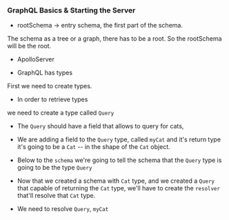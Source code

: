 ### GraphQL Basics & Starting the Server

* rootSchema -> entry schema, the first part of the schema.

The schema as a tree or a graph, there has to be a root. So the rootSchema will be the root.

* ApolloServer

* GraphQL has types

First we need to create types.

* In order to retrieve types

we need to create a type called `Query`

* The `Query` should have a field that allows to query for cats,

- We are adding a field to the `Query` type, called `myCat` and it's return type it's going to be a `Cat` -- in the shape of the `Cat` object.

- Below to the `schema` we're going to tell the schema that the `Query` type is going to be the type `Query` 

- Now that we created a schema with `Cat` type, and we created a `Query` that capable of returning the `Cat` type, we'll have to create the `resolver` that'll resolve that `Cat` type. 

- We need to resolve `Query`, `myCat`
 
